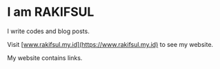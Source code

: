 # I am RAKIFSUL

I write codes and blog posts.

Visit [www.rakifsul.my.id](https://www.rakifsul.my.id) to see my website.

My website contains links.
